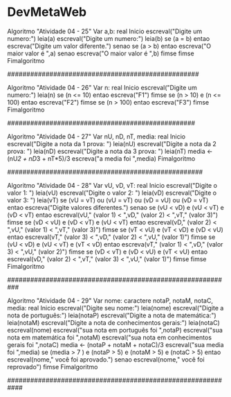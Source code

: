 # DevMetaWeb

Algoritmo "Atividade 04 - 25"
Var
a,b: real
Inicio
escreval("Digite um numero:")
leia(a)
escreval("Digite um numero:")
leia(b)
se (a = b) entao
   escreva("Digite um valor diferente.")
senao
   se (a > b) entao
      escreva("O maior valor é ",a)
   senao
        escreva("O maior valor é ",b)
   fimse
fimse
Fimalgoritmo

##################################################

Algoritmo "Atividade 04 - 26"
Var
n: real
Inicio
escreval("Digite um numero:")
leia(n)
se (n <= 10) entao
   escreva("F1")
fimse
se (n > 10) e (n <= 100) entao
   escreva("F2")
fimse
se (n > 100) entao
   escreva("F3")
fimse
Fimalgoritmo

#################################################

Algoritmo "Atividade 04 - 27"
Var
nU, nD, nT, media: real
Inicio
escreval("Digite a nota da 1 prova: ")
leia(nU)
escreval("Digite a nota da 2 prova: ")
leia(nD)
escreval("Digite a nota da 3 prova: ")
leia(nT)
media <- (nU*2 + nD*3 + nT*5)/3
escreva("a media foi ",media)
Fimalgoritmo

###################################################

Algoritmo "Atividade 04 - 28"
Var
vU, vD, vT: real
Inicio
escreval("Digite o valor 1: ")
leia(vU)
escreval("Digite o valor 2: ")
leia(vD)
escreval("Digite o valor 3: ")
leia(vT)
se (vU = vT) ou (vU = vT) ou (vD = vU) ou (vD = vT) entao
   escreva("Digite valores diferentes.")
senao
   se (vU < vD) e (vU < vT) e (vD < vT) entao
      escreval(vU," (valor 1) < ",vD," (valor 2) < ",vT," (valor 3)")
   fimse
   se (vD < vU) e (vD < vT) e (vU < vT) entao
      escreval(vD," (valor 2) < ",vU," (valor 1) < ",vT," (valor 3)")
   fimse
   se (vT < vU) e (vT < vD) e (vD < vU) entao
      escreval(vT," (valor 3) < ",vD," (valor 2) < ",vU," (valor 1)")
   fimse
   se (vU < vD) e (vU < vT) e (vT < vD) entao
      escreva(vT," (valor 1) < ",vD," (valor 3) < ",vU," (valor 2)")
   fimse
   se (vD < vT) e (vD < vU) e (vT < vU) entao
      escreval(vD," (valor 2) < ",vT," (valor 3) < ",vU," (valor 1)")
   fimse
fimse
Fimalgoritmo

###########################################################

Algoritmo "Atividade 04 - 29"
Var
nome: caractere
notaP, notaM, notaC, media: real
Inicio
escreval("Digite seu nome:")
leia(nome)
escreval("Digite a nota de português:")
leia(notaP)
escreval("Digite a nota de matemática:")
leia(notaM)
escreval("Digite a nota de conhecimentos gerais:")
leia(notaC)
escreval(nome)
escreval("sua nota em português foi ",notaP)
escreval("sua nota em matemática foi ",notaM)
escreval("sua nota em conhecimentos gerais foi ",notaC)
media <- (notaP + notaM + notaC)/3
escreval("sua media foi ",media)
se (media > 7 ) e (notaP > 5) e (notaM > 5) e (notaC > 5) entao
   escreval(nome," você foi aprovado.")
senao
     escreval(nome," você foi reprovado")
fimse
Fimalgoritmo

############################################################
